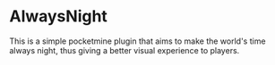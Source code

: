 # AlwaysNight
This is a simple pocketmine plugin that aims to make the world's time always night, thus giving a better visual experience to players.
